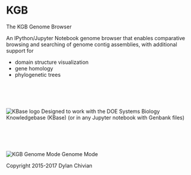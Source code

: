 # KGB

  The KGB Genome Browser
 
  An IPython/Jupyter Notebook genome browser that enables comparative
  browsing and searching of genome contig assemblies, with additional
  support for

  * domain structure visualization
  * gene homology
  * phylogenetic trees
   
<br><br><br><br>
![KBase logo](https://avatars2.githubusercontent.com/u/1263946?v=3&s=84 "KBase") Designed to work with the DOE Systems Biology Knowledgebase (KBase)  (or in any Jupyter notebook with Genbank files)

<br><br><br><br>
![KGB Genome Mode](https://raw.github.com/dcchivian/KGB/master/img/KGB_example_1_genome_mode.png "KGB Genome Mode") Genome Mode

Copyright 2015-2017 Dylan Chivian
